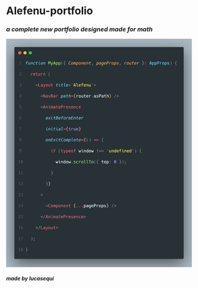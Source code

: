 # Alefenu-portfolio

### _a complete new portfolio designed made for math_

![code screnshot](./public/images/code-screenshot.png)

##### _made by lucasequi_
